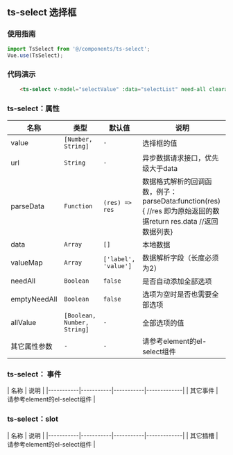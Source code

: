 ## ts-select 选择框

### 使用指南

```js
import TsSelect from '@/components/ts-select';
Vue.use(TsSelect);
```

### 代码演示

```html
    <ts-select v-model="selectValue" :data="selectList" need-all clearable/>
```

### ts-select：属性

| 名称 | 类型 | 默认值 | 说明 | 
|-----------|-----------|-----------|-------------|
| value | `[Number, String]` | `-` | 选择框的值 |
| url | `String` | `-` | 异步数据请求接口，优先级大于data |
| parseData | `Function` | `(res) => res` | 数据格式解析的回调函数，例子：parseData:function(res){ //res 即为原始返回的数据return res.data //返回数据列表} |
| data | `Array` | `[]` | 本地数据 |
| valueMap | `Array` | `['label', 'value']` | 数据解析字段（长度必须为2） |
| needAll | `Boolean` | `false` | 是否自动添加全部选项 |
| emptyNeedAll | `Boolean` | `false` | 选项为空时是否也需要全部选项 |
| allValue | `[Boolean, Number, String]` | `-` | 全部选项的值 |
| 其它属性参数 | `-` | `-` | 请参考element的el-select组件 |

### ts-select： 事件

| 名称 | 说明 |
|-----------|-----------|-----------|-------------|
| 其它事件 | 请参考element的el-select组件 | 

### ts-select：slot 

| 名称 | 说明 |
|-----------|-----------|-----------|-------------|
| 其它插槽 | 请参考element的el-select组件 | 
